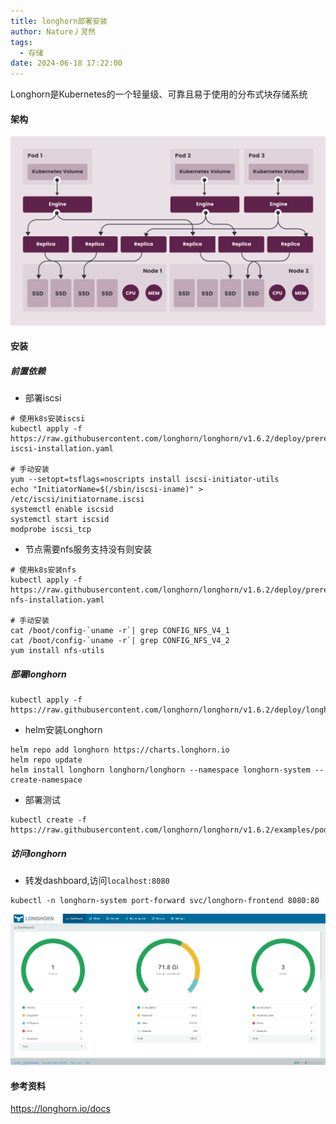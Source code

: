 ```yaml
---
title: longhorn部署安装
author: Nature丿灵然
tags:
  - 存储
date: 2024-06-18 17:22:00
---
```

Longhorn是Kubernetes的一个轻量级、可靠且易于使用的分布式块存储系统

<!--more-->

#### 架构

![alt text](../images/longhorn部署安装-1.svg)

#### 安装

##### 前置依赖

- 部署iscsi

```shell
# 使用k8s安装iscsi
kubectl apply -f https://raw.githubusercontent.com/longhorn/longhorn/v1.6.2/deploy/prerequisite/longhorn-iscsi-installation.yaml

# 手动安装
yum --setopt=tsflags=noscripts install iscsi-initiator-utils
echo "InitiatorName=$(/sbin/iscsi-iname)" > /etc/iscsi/initiatorname.iscsi
systemctl enable iscsid
systemctl start iscsid
modprobe iscsi_tcp
```

- 节点需要nfs服务支持没有则安装

```shell
# 使用k8s安装nfs
kubectl apply -f https://raw.githubusercontent.com/longhorn/longhorn/v1.6.2/deploy/prerequisite/longhorn-nfs-installation.yaml

# 手动安装
cat /boot/config-`uname -r`| grep CONFIG_NFS_V4_1
cat /boot/config-`uname -r`| grep CONFIG_NFS_V4_2
yum install nfs-utils
```

##### 部署longhorn

```shell
kubectl apply -f https://raw.githubusercontent.com/longhorn/longhorn/v1.6.2/deploy/longhorn.yaml
```

- helm安装Longhorn

```shell
helm repo add longhorn https://charts.longhorn.io
helm repo update
helm install longhorn longhorn/longhorn --namespace longhorn-system --create-namespace
```

- 部署测试

```shell
kubectl create -f https://raw.githubusercontent.com/longhorn/longhorn/v1.6.2/examples/pod_with_pvc.yaml
```

##### 访问longhorn

- 转发dashboard,访问`localhost:8080`

```shell
kubectl -n longhorn-system port-forward svc/longhorn-frontend 8080:80
```

![alt text](../images/longhorn部署安装-2.png)

#### 参考资料

<https://longhorn.io/docs>
